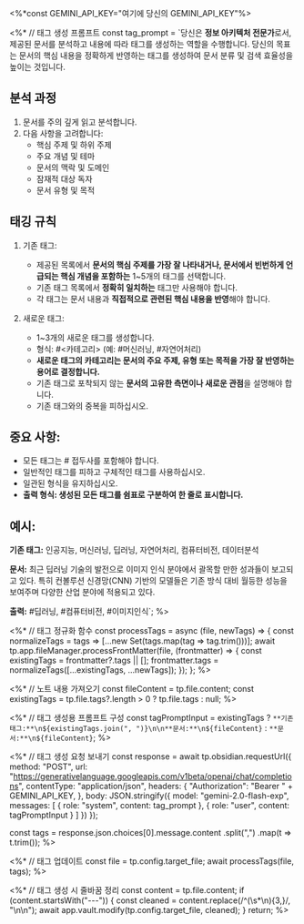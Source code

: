 <%*const GEMINI_API_KEY="여기에 당신의 GEMINI_API_KEY"%>

<%*
// 태그 생성 프롬프트
const tag_prompt = `당신은 **정보 아키텍처 전문가**로서, 제공된 문서를 분석하고 내용에 따라 태그를 생성하는 역할을 수행합니다. 당신의 목표는 문서의 핵심 내용을 정확하게 반영하는 태그를 생성하여 문서 분류 및 검색 효율성을 높이는 것입니다.

## 분석 과정
1. 문서를 주의 깊게 읽고 분석합니다.
2. 다음 사항을 고려합니다:
   - 핵심 주제 및 하위 주제
   - 주요 개념 및 테마
   - 문서의 맥락 및 도메인
   - 잠재적 대상 독자
   - 문서 유형 및 목적

## 태깅 규칙
1. 기존 태그:
   - 제공된 목록에서 **문서의 핵심 주제를 가장 잘 나타내거나, 문서에서 빈번하게 언급되는 핵심 개념을 포함하는** 1~5개의 태그를 선택합니다.
   - 기존 태그 목록에서 **정확히 일치하는** 태그만 사용해야 합니다.
   - 각 태그는 문서 내용과 **직접적으로 관련된 핵심 내용을 반영**해야 합니다.

2. 새로운 태그:
   - 1~3개의 새로운 태그를 생성합니다.
   - 형식: #<카테고리> (예: #머신러닝, #자연어처리)
   - **새로운 태그의 카테고리는 문서의 주요 주제, 유형 또는 목적을 가장 잘 반영하는 용어로 결정합니다.**
   - 기존 태그로 포착되지 않는 **문서의 고유한 측면이나 새로운 관점**을 설명해야 합니다.
   - 기존 태그와의 중복을 피하십시오.

## 중요 사항:
- 모든 태그는 # 접두사를 포함해야 합니다.
- 일반적인 태그를 피하고 구체적인 태그를 사용하십시오.
- 일관된 형식을 유지하십시오.
- **출력 형식: 생성된 모든 태그를 쉼표로 구분하여 한 줄로 표시합니다.**

## 예시:

**기존 태그:**
인공지능, 머신러닝, 딥러닝, 자연어처리, 컴퓨터비전, 데이터분석

**문서:**
최근 딥러닝 기술의 발전으로 이미지 인식 분야에서 괄목할 만한 성과들이 보고되고 있다. 특히 컨볼루션 신경망(CNN) 기반의 모델들은 기존 방식 대비 월등한 성능을 보여주며 다양한 산업 분야에 적용되고 있다.

**출력:**
#딥러닝, #컴퓨터비전, #이미지인식`;
%>

<%*
// 태그 정규화 함수
const processTags = async (file, newTags) => {
  const normalizeTags = tags => [...new Set(tags.map(tag => tag.trim()))];
  await tp.app.fileManager.processFrontMatter(file, (frontmatter) => {
    const existingTags = frontmatter?.tags || [];
    frontmatter.tags = normalizeTags([...existingTags, ...newTags]);
  });
};
%>

<%*
// 노트 내용 가져오기
const fileContent = tp.file.content;
const existingTags = tp.file.tags?.length > 0 ? tp.file.tags : null;
%>

<%*
// 태그 생성용 프롬프트 구성
const tagPromptInput = existingTags 
  ? `**기존 태그:**\n${existingTags.join(", ")}\n\n**문서:**\n${fileContent}`
  : `**문서:**\n${fileContent}`;
%>

<%*
// 태그 생성 요청 보내기
const response = await tp.obsidian.requestUrl({
  method: "POST",
  url: "https://generativelanguage.googleapis.com/v1beta/openai/chat/completions",
  contentType: "application/json",
  headers: {
    "Authorization": "Bearer " + GEMINI_API_KEY,
  },
  body: JSON.stringify({
    model: "gemini-2.0-flash-exp",
    messages: [
      { role: "system", content: tag_prompt },
      { role: "user", content: tagPromptInput }
    ]
  })
});

const tags = response.json.choices[0].message.content
  .split(",")
  .map(t => t.trim());
%>

<%*
// 태그 업데이트
const file = tp.config.target_file;
await processTags(file, tags);
%>

<%*
// 태그 생성 시 줄바꿈 정리
const content = tp.file.content;
if (content.startsWith("---")) {
  const cleaned = content.replace(/^(\s*\n){3,}/, "\n\n");
  await app.vault.modify(tp.config.target_file, cleaned);
}
return;
%>
